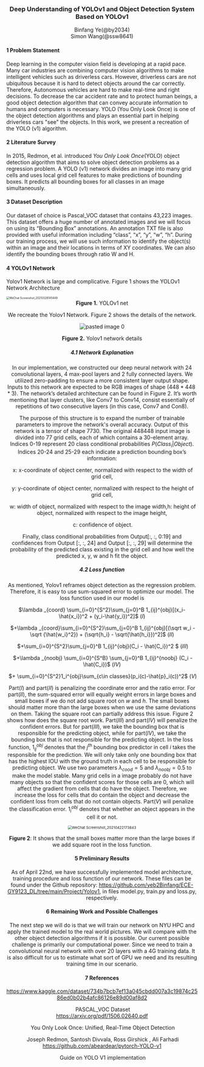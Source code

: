 <div align = "center">
    <h3>
        Deep Understanding of YOLOv1 and Object Detection System Based on YOLOv1
    </h3>
</div>

<div align = "center">Binfang Ye(@by2034)</div>

<div align = "center">Simon Wang(@ssw8641)</div>

#### 1	Problem Statement

Deep learning in the computer vision field is developing at a rapid pace. Many car industries are combining computer vision algorithms to make intelligent vehicles such as driverless cars. However, driverless cars are not ubiquitous because it is hard to detect objects around the car correctly. Therefore, Autonomous vehicles are hard to make real-time and right decisions. To decrease the car accident rate and to protect human beings, a good object detection algorithm that can convey accurate information to humans and computers is necessary. YOLO (You Only Look Once) is one of the object detection algorithms and plays an essential part in helping driverless cars "see" the objects. In this work, we present a recreation of the YOLO (v1) algorithm. 

#### 2	Literature Survey

In 2015, Redmon, et al. introduced *You Only Look Once*(YOLO) object detection algorithm that aims to solve object detection problems as a regression problem. A YOLO (v1) network divides an image into many grid cells and uses local grid cell features to make predictions of bounding boxes. It predicts all bounding boxes for all classes in an image simultaneously. 

#### 3 Dataset Description

Our dataset of choice is Pascal_VOC dataset that contains 43,223 images. This dataset offers a huge number of annotated images and we will focus on using its “Bounding Box” annotations. An annotation TXT file is also provided with useful information including “class”, “x”, “y”, “w”, “h”. During our training process, we will use such information to identify the object(s) within an image and their locations in terms of XY coordinates. We can also identify the bounding boxes through ratio W and H.

#### 4	YOLOv1 Network

Yolov1 Network is large and complicative. Figure 1 shows the YOLOv1 Network Architecture

<img src="https://user-images.githubusercontent.com/68700549/112764238-96752e00-8fd5-11eb-8ef3-57f8750d6bbe.png" alt="WeChat Screenshot_20210328145449" style="zoom:50%;" />

<div align=center><B>Figure 1.</B> YOLOv1 net<div>

We recreate the Yolov1 Network. Figure 2 shows the details of the network. 

![pasted image 0](https://user-images.githubusercontent.com/68700549/115912317-296e8000-a43d-11eb-8943-d9e77fa9b8bc.png)

<div align = "center"><B>Figure 2.</B> Yolov1 network details</div>

##### 4.1 Network Explanation

In our implementation, we constructed our deep neural network with 24 convolutional layers, 4 max-pool layers and 2 fully connected layers. We utilized zero-padding to ensure a more consistent layer output shape. Inputs to this network are expected to be RGB images of shape ($448*448*3$). The network’s detailed architecture can be found in Figure 2. It’s worth mentioning that layer clusters, like Conv7 to Conv14, consist essentially of repetitions of two consecutive layers (in this case, Conv7 and Con8). 

The purpose of this structure is to expand the number of trainable parameters to improve the network's overall accuracy.
Output of this network is a tensor of shape 7730. The original 448448 input image is divided into 77 grid cells, each of which contains a 30-element array. Indices 0-19 represent 20 class conditional probabilities $P(Class_i|Object)$. Indices 20-24 and 25-29 each indicate a prediction bounding box’s information: 

​	x: x-coordinate of object center, normalized with respect to the width of grid cell,

​	y: y-coordinate of object center, normalized with respect to the height of grid cell,

​	w: width of object, normalized with respect to the image width,h: height of object, normalized with respect to the image height,

​	c: confidence of object.

Finally, class conditional probabilities from Output[:, :, 0:19] and confidences from Output [:, :, 24] and Output [:, :, 29] will determine the probability of the predicted class existing in the grid cell and how well the predicted x, y, w and h fit the object.

##### 4.2 Loss function

As mentioned, Yolov1 reframes object detection as the regression problem. Therefore, it is easy to use sum-squared error to optimize our model. The loss function used in our model is

$\lambda _{coord} \sum_{i=0}^{S^2}\sum_{j=0}^B 1_{ij}^{obj}[(x_i-\hat{x_i})^2 + (y_i-\hat{y_i})^2]$                                                                                $(I)$

​				$+\lambda _{coord}\sum_{i=0}^{S^2}\sum_{j=0}^B 1_{ij}^{obj}[(\sqrt w_i - \sqrt {\hat{w_i}^2}) + (\sqrt{h_i} - \sqrt{\hat{h_i}})^2]$                                           $(II)$

​						$+\sum_{i=0}^{S^2}\sum_{j=0}^B 1_{ij}^{obj}(C_i - \hat{C_i})^2 $                                                                                       $(III)$

​								$+\lambda _{noobj} \sum_{i=0}^{S^B} \sum_{j=0}^B 1_{ij}^{noobj} (C_i - \hat{C_i})$                                                                   $(IV)$

​										$+ \sum_{i=0}^{S^2}1_i^{obj}\sum_{c\in classes}(p_i(c)-\hat{p}_i(c))^2$                                                      $(V)$

Part$(I)$ and part$(II)$ is penalizing the coordinate error and the ratio error. For part$(II)$, the sum-squared error will equally weight errors in large boxes and small boxes if we do not add square root on $w$ and $h$. The small boxes should matter more than the large boxes when we use the same deviations on them. Taking the square root can partially address this issue. Figure 2 shows how does the square root work. Part$(III)$ and part$(IV)$ will penalize the confident errors. But for part$(III)$, we take the bounding box that is responsible for the predicting object, while for part$(IV)$, we take the bounding box that is not responsible for the predicting object. In the loss function, $1_{ij}^{obj}$ denotes that the $j^{th}$ bounding box predictor in cell $i$ takes the responsible for the prediction. We will only take only one bounding box that has the highest IOU with the ground truth in each cell to be responsible for predicting object. We use two parameters $\lambda _{cood}=5$ and $\lambda _{noobj}=0.5$ to make the model stable. Many grid cells in a image probably do not have many objects so that the confident scores for those cells are 0, which will affect the gradient from cells that do have the object. Therefore, we increase the loss for cells that do contain the object and decrease the confident loss from cells that do not contain objects. Part$(V)$ will penalize the classification error. $1_i^{obj}$ denotes that whether an object appears in the cell it or not.

<img src="https://user-images.githubusercontent.com/68700549/115788467-a3492f80-a391-11eb-87e9-90e5016e1fe1.png" alt="WeChat Screenshot_20210422173843" style="zoom: 67%;" />

**Figure 2**: It shows that the small boxes matter more than the large boxes if we add square root in the loss function.



#### 5	Preliminary Results

As of April 22nd, we have successfully implemented model architecture, training procedure and loss function of our network. These files can be found under the Github repository: https://github.com/yeb2Binfang/ECE-GY9123_DL/tree/main/Project/Yolov1, in files model.py, train.py and loss.py, respectively.

#### 6	Remaining Work and Possible Challenges

The next step we will do is that we will train our network on NYU HPC and apply the trained model to the real world pictures. We will compare with the other object detection algorithms if it is possible. Our current possible challenge is primarily our computational power. Since we need to train a convolutional neural network with over 20 layers with a 4G training data. It is also difficult for us to estimate what sort of GPU we need and its resulting training time in our scenario. 

#### 7	References
https://www.kaggle.com/dataset/734b7bcb7ef13a045cbdd007a3c19874c2586ed0b02b4afc86126e89d00af8d2	

​			PASCAL_VOC Dataset	
https://arxiv.org/pdf/1506.02640.pdf	

​			You Only Look Once: Unified, Real-Time Object Detection

​			Joseph Redmon, Santosh Divvala, Ross Girshick , Ali Farhadi
https://github.com/abeardear/pytorch-YOLO-v1	

​			Guide on YOLO V1 implementation